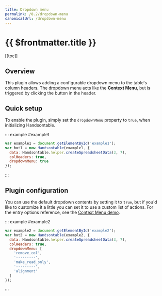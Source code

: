 ```yaml
---
title: Dropdown menu
permalink: /8.2/dropdown-menu
canonicalUrl: /dropdown-menu
---
```


# {{ $frontmatter.title }}

[[toc]]

## Overview

This plugin allows adding a configurable dropdown menu to the table's column headers.
The dropdown menu acts like the **Context Menu**, but is triggered by clicking the button in the header.

## Quick setup

To enable the plugin, simply set the `dropdownMenu` property to `true`, when initializing Handsontable.

::: example #example1
```js
var example1 = document.getElementById('example1');
var hot1 = new Handsontable(example1, {
  data: Handsontable.helper.createSpreadsheetData(3, 7),
  colHeaders: true,
  dropdownMenu: true
});
```
:::

## Plugin configuration

You can use the default dropdown contents by setting it to `true`, but if you'd like to customize it a little you can set it to use a custom list of actions. For the entry options reference, see the [Context Menu demo](context-menu.md#page-specific).

::: example #example2
```js
var example2 = document.getElementById('example2');
var hot2 = new Handsontable(example2, {
  data: Handsontable.helper.createSpreadsheetData(3, 7),
  colHeaders: true,
  dropdownMenu: [
    'remove_col',
    '---------',
    'make_read_only',
    '---------',
    'alignment'
  ]
});
```
:::
